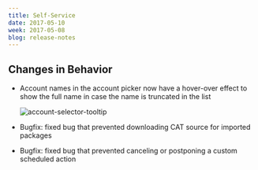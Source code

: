 ```yaml
---
title: Self-Service
date: 2017-05-10
week: 2017-05-08
blog: release-notes
---
```


## Changes in Behavior

* Account names in the account picker now have a hover-over effect to show the full name in case the name is truncated in the list

    ![account-selector-tooltip](/img/ss-account-selector-tooltip.png)

* Bugfix: fixed bug that prevented downloading CAT source for imported packages
* Bugfix: fixed bug that prevented canceling or postponing a custom scheduled action
  